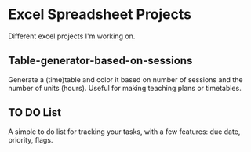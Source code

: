 # Excel Spreadsheet Projects

Different excel projects I'm working on.

## Table-generator-based-on-sessions
Generate a (time)table and color it based on number of sessions and the number of units (hours). Useful for making teaching plans or timetables.

## TO DO List
A simple to do list for tracking your tasks, with a few features: due date, priority, flags.
